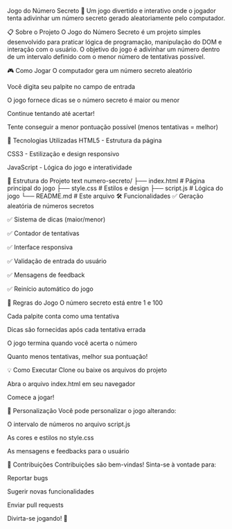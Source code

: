 Jogo do Número Secreto 🎯
Um jogo divertido e interativo onde o jogador tenta adivinhar um número secreto gerado aleatoriamente pelo computador.

📋 Sobre o Projeto
O Jogo do Número Secreto é um projeto simples desenvolvido para praticar lógica de programação, manipulação do DOM e interação com o usuário. O objetivo do jogo é adivinhar um número dentro de um intervalo definido com o menor número de tentativas possível.

🎮 Como Jogar
O computador gera um número secreto aleatório

Você digita seu palpite no campo de entrada

O jogo fornece dicas se o número secreto é maior ou menor

Continue tentando até acertar!

Tente conseguir a menor pontuação possível (menos tentativas = melhor)

🚀 Tecnologias Utilizadas
HTML5 - Estrutura da página

CSS3 - Estilização e design responsivo

JavaScript - Lógica do jogo e interatividade

📁 Estrutura do Projeto
text
numero-secreto/
├── index.html          # Página principal do jogo
├── style.css           # Estilos e design
├── script.js           # Lógica do jogo
└── README.md           # Este arquivo
🛠️ Funcionalidades
✅ Geração aleatória de números secretos

✅ Sistema de dicas (maior/menor)

✅ Contador de tentativas

✅ Interface responsiva

✅ Validação de entrada do usuário

✅ Mensagens de feedback

✅ Reinício automático do jogo

🎯 Regras do Jogo
O número secreto está entre 1 e 100

Cada palpite conta como uma tentativa

Dicas são fornecidas após cada tentativa errada

O jogo termina quando você acerta o número

Quanto menos tentativas, melhor sua pontuação!

💡 Como Executar
Clone ou baixe os arquivos do projeto

Abra o arquivo index.html em seu navegador

Comece a jogar!

🎨 Personalização
Você pode personalizar o jogo alterando:

O intervalo de números no arquivo script.js

As cores e estilos no style.css

As mensagens e feedbacks para o usuário

🤝 Contribuições
Contribuições são bem-vindas! Sinta-se à vontade para:

Reportar bugs

Sugerir novas funcionalidades

Enviar pull requests

Divirta-se jogando! 🎉
